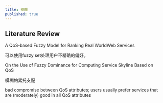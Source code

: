 ```yaml
---
title: 模糊
published: true
---
```


## Literature Review

A QoS-based Fuzzy Model for Ranking Real WorldWeb Services

可以使用fuzzy set处理用户不精确的偏好。


On the Use of Fuzzy Dominance for Computing Service Skyline Based on QoS

模糊帕累托支配

bad compromise between QoS attributes; users usually prefer services that are (moderately) good in all QoS attributes
